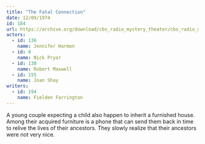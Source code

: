```yaml
---
title: "The Fatal Connection"
date: 12/09/1974
id: 184
url: https://archive.org/download/cbs_radio_mystery_theater/cbs_radio_mystery_theater-0151-0200.zip/cbs_radio_mystery_theater-0151-0200%2Fcbsrmt_0184_the_fatal_connection.mp3
actors:  
  - id: 136
    name: Jennifer Harmon  
  - id: 8
    name: Nick Pryor  
  - id: 130
    name: Robert Maxwell  
  - id: 155
    name: Joan Shay
writers:  
  - id: 194
    name: Fielden Farrington
---
```

A young couple expecting a child also happen to inherit a furnished house. Among their acquired furniture is a phone that can send them back in time to relive the lives of their ancestors. They slowly realize that their ancestors were not very nice.